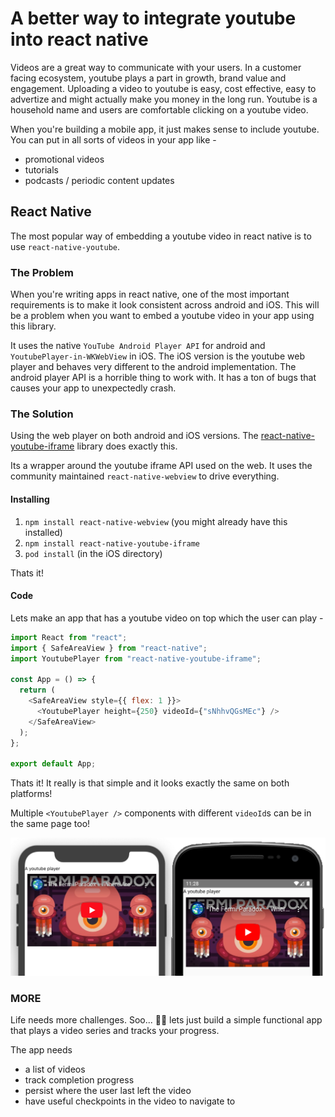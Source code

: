 # A better way to integrate youtube into react native

Videos are a great way to communicate with your users. In a customer facing ecosystem, youtube plays a part in growth, brand value and engagement. Uploading a video to youtube is easy, cost effective, easy to advertize and might actually make you money in the long run. Youtube is a household name and users are comfortable clicking on a youtube video.

When you're building a mobile app, it just makes sense to include youtube. You can put in all sorts of videos in your app like -

- promotional videos
- tutorials
- podcasts / periodic content updates

## React Native

The most popular way of embedding a youtube video in react native is to use `react-native-youtube`.

### The Problem

When you're writing apps in react native, one of the most important requirements is to make it look consistent across android and iOS. This will be a problem when you want to embed a youtube video in your app using this library.

It uses the native `YouTube Android Player API` for android and `YoutubePlayer-in-WKWebView` in iOS. The iOS version is the youtube web player and behaves very different to the android implementation. The android player API is a horrible thing to work with. It has a ton of bugs that causes your app to unexpectedly crash.

### The Solution

Using the web player on both android and iOS versions. The [react-native-youtube-iframe](https://github.com/LonelyCpp/react-native-youtube-iframe) library does exactly this.

Its a wrapper around the youtube iframe API used on the web. It uses the community maintained `react-native-webview` to drive everything.

#### Installing

1. `npm install react-native-webview` (you might already have this installed)
2. `npm install react-native-youtube-iframe`
3. `pod install` (in the iOS directory)

Thats it!

#### Code

Lets make an app that has a youtube video on top which the user can play -

```javascript
import React from "react";
import { SafeAreaView } from "react-native";
import YoutubePlayer from "react-native-youtube-iframe";

const App = () => {
  return (
    <SafeAreaView style={{ flex: 1 }}>
      <YoutubePlayer height={250} videoId={"sNhhvQGsMEc"} />
    </SafeAreaView>
  );
};

export default App;
```

Thats it! It really is that simple and it looks exactly the same on both platforms!

Multiple `<YoutubePlayer />` components with different `videoId`s can be in the same page too!

![screenshot](../assets/rn_yt_1.png?raw=true)

### MORE

Life needs more challenges. Soo... 🍻🍻 lets just build a simple functional app that plays a video series and tracks your progress.

The app needs

- a list of videos
- track completion progress
- persist where the user last left the video
- have useful checkpoints in the video to navigate to
